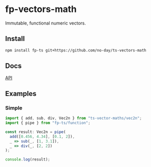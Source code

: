 # fp-vectors-math

Immutable, functional numeric vectors.

## Install

```bash
npm install fp-ts git+https://github.com/no-day/ts-vectors-math
```

## Docs

[API](https://no-day.github.io/ts-vectors-math/modules)

## Examples

### Simple

```ts
import { add, sub, div, Vec2n } from "ts-vector-maths/vec2n";
import { pipe } from "fp-ts/function";

const result: Vec2n = pipe(
  add([0.456, 4.34], [0.1, 2]),
  _ => sub(_, [1, 3.1]),
  _ => div(_, [2, 2])
);

console.log(result);
```
